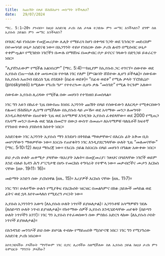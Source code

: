 ```yaml
---
title:  ከጩኸት በላይ ሹክሹክታን መስማት ትችላለህ?
date:   29/07/2024
---
```


`ማር. 5:1–20ን ያንብቡ። ከዚህ አስደናቂ ታሪክ ስለ ታላቁ ተጋድሎ ምን መማር እንችላለን? ደግሞ ስለ ኢየሱስ ኃይልስ ምን መማር እንችላለን?`


በባህር ላይ የነበረው የመጀመሪያው ሌሊት የማይረሳ ከሆነ በቀጣዩ ንጋት ወደ ጌንሰርጥ መድረስም በተመሳሳይ ሁኔታ አስደናቂ ነው። በአጋንንት ተይዞ የነበረው ሰው ታሪክ ልብን በሚሰብር ሁኔታ ተቀምጧል። የሚገድቡ ነገሮችን በሙሉ በማሸነፍ በመቃብር ቦታ ይኖርና ገላውን በድንጋይ ይቆራርጥ ነበር።

“ሊያሸንፈውም የሚችል አልነበረም” (ማር. 5:4)—ከዚያም ከኢየሱስ ጋር ተገናኘ። ሰውየው ወደ ኢየሱስ ሮጠ—ስለ ደቀ መዛሙርቱ የተባለ ነገር የለም (ምናልባት ሸሽተው ሊሆን ይችላል)። ሰውዬው ከኢየሱስ አጠገብ በደረሰ ጊዜ ሰገደለት (በፊቱ ወደቀ)። “በፊቱ ወደቀ” የሚሉ ቃላት ፕሮስኪኒዮ (proskyneō) ከሚለው የግሪክ ግሥ የተተረጎሙ ሲሆኑ ቃሉ “መስገድ” የሚል ትርጉም አለው።

ሰውዬው ኢየሱስ ሊረዳው የሚችል ሰው መሆኑን የተገነዘበ ይመስላል።

ነገር ግን አፉን በከፈተ ጊዜ በውስጡ ከነበሩ አጋንንት ጩኸት በላይ የሰውዬውን ለእርዳታ የሚቀርበውን የልመና ሹክሹክታ ሊሰማ በሚችለው በኢየሱስ ላይ   ጮኹ። ወደ አሳማው መንጋ ለመግባት እንዲፈቅድላቸው በጠየቁት ጊዜ ወደ አሳማዎቹ እንዲገቡ ኢየሱስ ፈቀደላቸው። ወደ 2000 የሚጠጋ የአሳማ መንጋ በሙሉ ወደ ገደል በመሮጥ በውኃ ውስጥ ሰመጡ። ለአሳማዎቹ ባለቤቶች ከፍተኛ የገንዘብ ቀውስ ያስከተለ ክስተት ነበር።

አስደናቂው ነገር አጋንንት ኢየሱስ ማን እንደሆነ በትክክል ማወቃቸውና በእርሱ ፊት አቅመ ቢስ መሆናቸውን ማወቃቸው ነው። እነርሱ የጠየቁትን ነገር እንዲያደርግላቸው ሁለት ጊዜ “መለመናቸው” (ማር. 5፡10፣12) ለዚህ ማስረጃ ነው። የእርሱ ኃይል ከእነርሱ በላይ መሆኑን በግልጽ አውቀው ነበር።

ይህ ታሪክ ሁለት ጠቀሜታ ያላቸው ባህሪያት አሉት። በመጀመሪያ፣ ንጽህና በጎደላቸው ነገሮች ወይም እንደ ብሉይ ኪዳን ሕግ ሥርዓታዊ በሆኑ የመርከስ ተግባራት የተሞላ ነው። መቃብሮችና ሙታን እርኩስ ናቸው (ዘሁ. 19፡11፣ 16)።

መድማት አንድን ሰው ያረክሰዋል (ዘሌ. 15)። እሪያዎች እርኩስ ናቸው (ዘሌ. 11፡7)።

ነገር ግን፣ ሁለተኛው ሁሉን የሚያቅፍ የእርኩሰት ዝርዝር በመልካምና በክፉ ኃይሎች መካከል ወደ ፊትና ወደ ኋላ እየተመላለሰ የሚደረግ ጦርነት ነው።

ኢየሱስ አጋንንትን አወጣ (ለኢየሱስ ሁለት ነጥቦች ይያዙለታል)፣ አጋንንቶቹ አሳማዎቹን ገደሉ (ለሰይጣን ሁለት ነጥብ ይያዝለታል)። የከተማው ሰዎች ኢየሱስ እንዲሄድላቸው ጠየቁት (ሰይጣን ሁለት ነጥቦችን አገኘ)፣ ነገር ግን ኢየሱስ የተፈወሰውን ሰው ምስክሩ አድርጎ ላከው (ለኢየሱስ ሶስት ነጥቦች ይያዙለታል)።

በአንዳንድ መንገዶች ይህ ሰው ይሆናል ተብሎ የማይጠበቅ ሚስዮናዊ ነበር፣ ነገር ግን የሚነግረው አስደናቂ ታሪክ ነበረው።

`እየተጋደላችሁ ያላችሁት ማንኛውም ነገር ቢኖር ሊረዳችሁ ስለሚችለው ስለ ኢየሱስ ኃይል ከዚህ ታሪክ ምን ትምህርት ማግኘት ቻላችሁ?`
